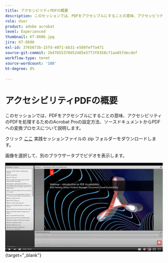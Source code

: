 ```yaml
---
title: アクセシビリティPDFの概要
description: このセッションでは、PDFをアクセシブルにすることの意味、アクセシビリティのPDFを操作するためのAcrobat Proの設定方法、ソースドキュメントからPDFへの変換プロセスについて説明します
role: User
product: adobe acrobat
level: Experienced
thumbnail: KT-8606.jpg
jira: KT-8606
exl-id: 3765673b-15fd-4071-bb31-e589feffa471
source-git-commit: 2b47655370d52405e5773f0358c71aa65fdecdef
workflow-type: tm+mt
source-wordcount: '108'
ht-degree: 0%

---
```


# アクセシビリティPDFの概要

このセッションでは、PDFをアクセシブルにすることの意味、アクセシビリティのPDFを処理するためのAcrobat Proの設定方法、ソースドキュメントからPDFへの変換プロセスについて説明します。

クリック [ここ](../assets/accessibilitysession1.zip) 実践セッションファイルの zip フォルダーをダウンロードします。

画像を選択して、別のブラウザータブでビデオを表示します。

[![セッション 1 のビデオ](../assets/Accessibilitysession1_YT.png)](https://www.youtube.com/embed/DaadHIWHgzU){target="_blank"}
